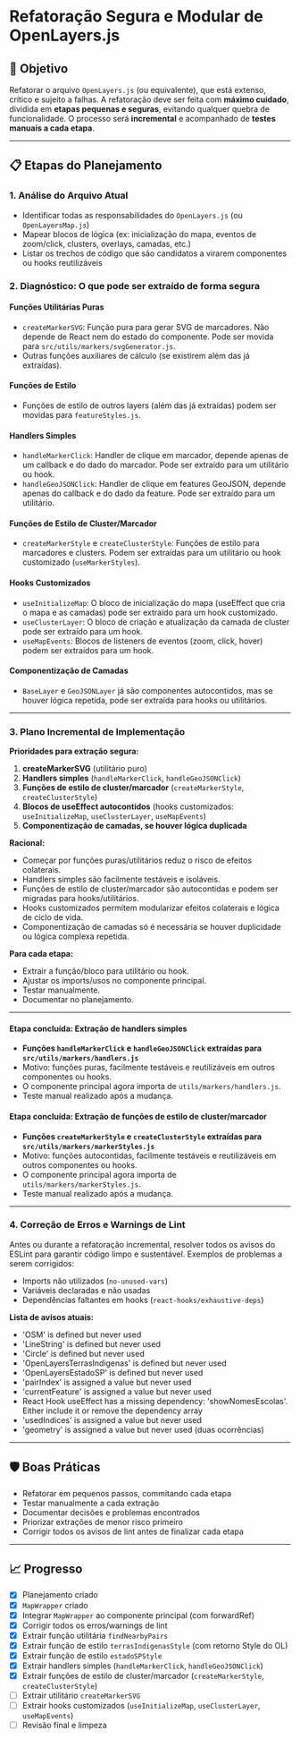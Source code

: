 # Refatoração Segura e Modular de OpenLayers.js

## 🎯 Objetivo
Refatorar o arquivo `OpenLayers.js` (ou equivalente), que está extenso, crítico e sujeito a falhas. A refatoração deve ser feita com **máximo cuidado**, dividida em **etapas pequenas e seguras**, evitando qualquer quebra de funcionalidade. O processo será **incremental** e acompanhado de **testes manuais a cada etapa**.

---

## 📋 Etapas do Planejamento

### 1. **Análise do Arquivo Atual**
- Identificar todas as responsabilidades do `OpenLayers.js` (ou `OpenLayersMap.js`)
- Mapear blocos de lógica (ex: inicialização do mapa, eventos de zoom/click, clusters, overlays, camadas, etc.)
- Listar os trechos de código que são candidatos a virarem componentes ou hooks reutilizáveis

### 2. **Diagnóstico: O que pode ser extraído de forma segura**

#### **Funções Utilitárias Puras**
- `createMarkerSVG`: Função pura para gerar SVG de marcadores. Não depende de React nem do estado do componente. Pode ser movida para `src/utils/markers/svgGenerator.js`.
- Outras funções auxiliares de cálculo (se existirem além das já extraídas).

#### **Funções de Estilo**
- Funções de estilo de outros layers (além das já extraídas) podem ser movidas para `featureStyles.js`.

#### **Handlers Simples**
- `handleMarkerClick`: Handler de clique em marcador, depende apenas de um callback e do dado do marcador. Pode ser extraído para um utilitário ou hook.
- `handleGeoJSONClick`: Handler de clique em features GeoJSON, depende apenas do callback e do dado da feature. Pode ser extraído para um utilitário.

#### **Funções de Estilo de Cluster/Marcador**
- `createMarkerStyle` e `createClusterStyle`: Funções de estilo para marcadores e clusters. Podem ser extraídas para um utilitário ou hook customizado (`useMarkerStyles`).

#### **Hooks Customizados**
- `useInitializeMap`: O bloco de inicialização do mapa (useEffect que cria o mapa e as camadas) pode ser extraído para um hook customizado.
- `useClusterLayer`: O bloco de criação e atualização da camada de cluster pode ser extraído para um hook.
- `useMapEvents`: Blocos de listeners de eventos (zoom, click, hover) podem ser extraídos para um hook.

#### **Componentização de Camadas**
- `BaseLayer` e `GeoJSONLayer` já são componentes autocontidos, mas se houver lógica repetida, pode ser extraída para hooks ou utilitários.

---

### 3. **Plano Incremental de Implementação**

**Prioridades para extração segura:**
1. **createMarkerSVG** (utilitário puro)
2. **Handlers simples** (`handleMarkerClick`, `handleGeoJSONClick`)
3. **Funções de estilo de cluster/marcador** (`createMarkerStyle`, `createClusterStyle`)
4. **Blocos de useEffect autocontidos** (hooks customizados: `useInitializeMap`, `useClusterLayer`, `useMapEvents`)
5. **Componentização de camadas, se houver lógica duplicada**

**Racional:**
- Começar por funções puras/utilitários reduz o risco de efeitos colaterais.
- Handlers simples são facilmente testáveis e isoláveis.
- Funções de estilo de cluster/marcador são autocontidas e podem ser migradas para hooks/utilitários.
- Hooks customizados permitem modularizar efeitos colaterais e lógica de ciclo de vida.
- Componentização de camadas só é necessária se houver duplicidade ou lógica complexa repetida.

**Para cada etapa:**
- Extrair a função/bloco para utilitário ou hook.
- Ajustar os imports/usos no componente principal.
- Testar manualmente.
- Documentar no planejamento.

---

#### Etapa concluída: Extração de handlers simples
- **Funções `handleMarkerClick` e `handleGeoJSONClick` extraídas para `src/utils/markers/handlers.js`**
- Motivo: funções puras, facilmente testáveis e reutilizáveis em outros componentes ou hooks.
- O componente principal agora importa de `utils/markers/handlers.js`.
- Teste manual realizado após a mudança.

#### Etapa concluída: Extração de funções de estilo de cluster/marcador
- **Funções `createMarkerStyle` e `createClusterStyle` extraídas para `src/utils/markers/markerStyles.js`**
- Motivo: funções autocontidas, facilmente testáveis e reutilizáveis em outros componentes ou hooks.
- O componente principal agora importa de `utils/markers/markerStyles.js`.
- Teste manual realizado após a mudança.

---

### 4. **Correção de Erros e Warnings de Lint**
Antes ou durante a refatoração incremental, resolver todos os avisos do ESLint para garantir código limpo e sustentável. Exemplos de problemas a serem corrigidos:
- Imports não utilizados (`no-unused-vars`)
- Variáveis declaradas e não usadas
- Dependências faltantes em hooks (`react-hooks/exhaustive-deps`)

**Lista de avisos atuais:**
- 'OSM' is defined but never used
- 'LineString' is defined but never used
- 'Circle' is defined but never used
- 'OpenLayersTerrasIndigenas' is defined but never used
- 'OpenLayersEstadoSP' is defined but never used
- 'pairIndex' is assigned a value but never used
- 'currentFeature' is assigned a value but never used
- React Hook useEffect has a missing dependency: 'showNomesEscolas'. Either include it or remove the dependency array
- 'usedIndices' is assigned a value but never used
- 'geometry' is assigned a value but never used (duas ocorrências)

---

## 🛡️ Boas Práticas
- Refatorar em pequenos passos, commitando cada etapa
- Testar manualmente a cada extração
- Documentar decisões e problemas encontrados
- Priorizar extrações de menor risco primeiro
- Corrigir todos os avisos de lint antes de finalizar cada etapa

---

## 📈 Progresso
- [x] Planejamento criado
- [x] `MapWrapper` criado
- [x] Integrar `MapWrapper` ao componente principal (com forwardRef)
- [x] Corrigir todos os erros/warnings de lint
- [x] Extrair função utilitária `findNearbyPairs`
- [x] Extrair função de estilo `terrasIndigenasStyle` (com retorno Style do OL)
- [x] Extrair função de estilo `estadoSPStyle`
- [x] Extrair handlers simples (`handleMarkerClick`, `handleGeoJSONClick`)
- [x] Extrair funções de estilo de cluster/marcador (`createMarkerStyle`, `createClusterStyle`)
- [ ] Extrair utilitário `createMarkerSVG`
- [ ] Extrair hooks customizados (`useInitializeMap`, `useClusterLayer`, `useMapEvents`)
- [ ] Revisão final e limpeza 